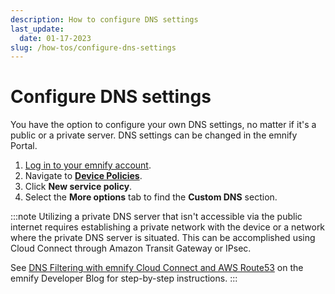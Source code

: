 ```yaml
---
description: How to configure DNS settings
last_update:
  date: 01-17-2023
slug: /how-tos/configure-dns-settings
---
```


# Configure DNS settings

You have the option to configure your own DNS settings, no matter if it's a public or a private server.
DNS settings can be changed in the emnify Portal.

1. [Log in to your emnify account](https://portal.emnify.com/sign).
1. Navigate to [**Device Policies**](https://portal.emnify.com/device-policies).
1. Click **New service policy**.
1. Select the **More options** tab to find the **Custom DNS** section.

:::note
Utilizing a private DNS server that isn't accessible via the public internet requires establishing a private network with the device or a network where the private DNS server is situated.
This can be accomplished using Cloud Connect through Amazon Transit Gateway or IPsec.

See [DNS Filtering with emnify Cloud Connect and AWS Route53](https://www.emnify.com/developer-blog/dns-filtering) on the emnify Developer Blog for step-by-step instructions.
:::
